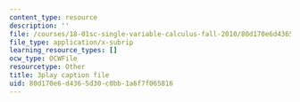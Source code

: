 ```yaml
---
content_type: resource
description: ''
file: /courses/18-01sc-single-variable-calculus-fall-2010/80d170e6d4365d30c0bb1a6f7f065816_ShGBRUx2ub8.srt
file_type: application/x-subrip
learning_resource_types: []
ocw_type: OCWFile
resourcetype: Other
title: 3play caption file
uid: 80d170e6-d436-5d30-c0bb-1a6f7f065816
---
```


